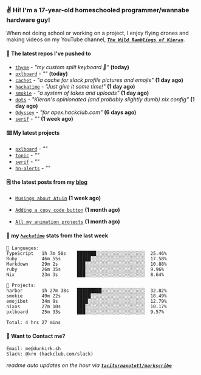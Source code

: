 ### ✌️ Hi! I'm a 17-year-old homeschooled programmer/wannabe hardware guy!

When not doing school or working on a project, I enjoy flying drones and making videos on my YouTube channel, [**_`The Wild Ramblings of Kieran`_**](https://youtube.com/@kieran.rambles).

#### 👷 The latest repos I've pushed to

- [`thyme`](https://github.com/taciturnaxolotl/thyme) - _"my custom split keyboard 🫶"_ **(today)**
- [`pxlboard`](https://github.com/taciturnaxolotl/pxlboard) - _""_ **(today)**
- [`cachet`](https://github.com/taciturnaxolotl/cachet) - _"a cache for slack profile pictures and emojis"_ **(1 day ago)**
- [`hackatime`](https://github.com/hackclub/hackatime) - _"Just give it some time!"_ **(1 day ago)**
- [`smokie`](https://github.com/taciturnaxolotl/smokie) - _"a system of takes and uploads"_ **(1 day ago)**
- [`dots`](https://github.com/taciturnaxolotl/dots) - _"Kieran's opinionated (and probably slightly dumb) nix config"_ **(1 day ago)**
- [`Odyssey`](https://github.com/MeghanaM4/Odyssey) - _"for apex.hackclub.com"_ **(6 days ago)**
- [`serif`](https://github.com/taciturnaxolotl/serif) - _""_ **(1 week ago)**

#### ⌨️ My latest projects

- [`pxlboard`](https://github.com/taciturnaxolotl/pxlboard) - _""_
- [`tonic`](https://github.com/taciturnaxolotl/tonic) - _""_
- [`serif`](https://github.com/taciturnaxolotl/serif) - _""_
- [`hn-alerts`](https://github.com/taciturnaxolotl/hn-alerts) - _""_

#### 🗒️ the latest posts from my [blog](https://dunkirk.sh)

- [`Musings about Atuin`](https://dunkirk.sh/blog/atuin/) **(1 week ago)**

- [`Adding a copy code button`](https://dunkirk.sh/blog/adding-a-copy-button/) **(1 month ago)**

- [`All my animation projects`](https://dunkirk.sh/blog/my-animations/) **(1 month ago)**



#### 📡 my [_`hackatime`_](https://waka.hackclub.com) stats from the last week

```text
💾 Languages:
TypeScript   1h 7m 58s    ███████░░░░░░░░░░░░░░░░░░  25.46%
Ruby         46m 55s      █████░░░░░░░░░░░░░░░░░░░░  17.58%
Markdown     29m 2s       ███░░░░░░░░░░░░░░░░░░░░░░  10.88%
ruby         26m 35s      ███░░░░░░░░░░░░░░░░░░░░░░  9.96%
Nix          23m 3s       ███░░░░░░░░░░░░░░░░░░░░░░  8.64%

💼 Projects:
harbor       1h 27m 38s   █████████░░░░░░░░░░░░░░░░  32.82%
smokie       49m 22s      █████░░░░░░░░░░░░░░░░░░░░  18.49%
emojibot     34m 9s       ████░░░░░░░░░░░░░░░░░░░░░  12.79%
nixos        27m 10s      ███░░░░░░░░░░░░░░░░░░░░░░  10.17%
pxlboard     25m 33s      ███░░░░░░░░░░░░░░░░░░░░░░  9.57%

Total: 4 hrs 27 mins
```

#### 📮 Want to Contact me?

```text
Email: me@dunkirk.sh
Slack: @krn (hackclub.com/slack)
```

_readme auto updates on the hour via [**`taciturnaxolotl/markscribe`**](https://github.com/taciturnaxolotl/markscribe)_
